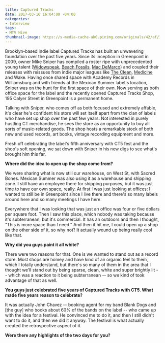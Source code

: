 ```yaml
---
title: Captured Tracks
date: 2017-03-16 16:04:00 -04:00
categories:
- Interview
tags:
- MTV Hive
thumbnail-image: https://s-media-cache-ak0.pinimg.com/originals/42/af/14/42af142e9d78d91a9f0aa6ff766e43b4.jpg
---
```


Brooklyn-based indie label Captured Tracks has built an unwavering foundation over the past five years. Since its inception in Greenpoint in 2009, owner Mike Sniper has compiled a roster ripe with unprecedented young talent ([Widowspeak](http://www.mtv.com/artists/widowspeak/), [Beach Fossils](http://www.mtv.com/artists/beach-fossils/), [Mac DeMarco](http://www.mtv.com/artists/mac-demarco/)) and coupled their releases with reissues from indie major leagues like [The Clean](http://www.mtv.com/artists/the-clean-1/), [Medicine](http://www.mtv.com/artists/medicine/) and Wake. Having once shared space with Academy Records in Williamsburg and with friends at the Mexican Summer label's location, Sniper was on the hunt for the first space of their own. Now serving as both office space for the label and the recently opened Captured Tracks Shop, 195 Calyer Street in Greenpoint is a permanent home.

Talking with Sniper, who comes off as both focused and extremely affable, it's clear he's confident his store will set itself apart from the clan of labels who have set up shop over the past few years. Not interested in purely hustling CT merchandise, he sees the store as an opportunity to buy all sorts of music-related goods. The shop hosts a remarkable stock of both new and used records, art books, vintage recording equipment and more.

Fresh off celebrating the label's fifth anniversary with CT5 fest and the shop's soft opening, we sat down with Sniper in his new digs to see what's brought him this far.

**Where did the idea to open up the shop come from?**

We were sharing what is now still our warehouse, on West St, with Sacred Bones. Mexican Summer was also using it as a warehouse and shipping zone. I still have an employee there for shipping purposes, but it was just time to have our own space, really. At first I was just looking at offices; I wanted to still be in Greenpoint since I live there and there's so many labels around here and so many meetings I have here.

Everywhere that I was looking that was just an office was four or five dollars per square foot. Then I saw this place, which nobody was taking because it's subterranean, but it's commercial. It has an outdoors and then I thought, "This is more space than I need." And then it hit me, I could open up a shop on the other side of it, so why not? It actually wound up being really cool like that.

**Why did you guys paint it all white?**

There were two reasons for that. One is we wanted to stand out as a record store. Most shops are homey and have kind of an organic feel to them, which I totally understand, but there's so many of them in the area that I thought we'll stand out by being sparse, clean, white and super brightly lit -- which was a reaction to it being subterranean -- so we kind of took advantage of that as well.

**You guys just celebrated five years of Captured Tracks with CT5. What made five years reason to celebrate?**

It was actually John Chavez -- booking agent for my band Blank Dogs and \[the guy\] who books about 60% of the bands on the label -- who came up with the idea for a festival. He convinced me to do it, and then I still didn't want to do it, and then we did it anyway. The festival is what actually created the retrospective aspect of it.

**Were there any highlights of the two days for you?**